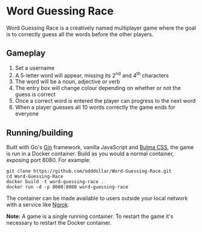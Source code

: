 # Word Guessing Race

Word Guessing Race is a creatively named multiplayer game where the goal is to correctly guess all the words before the other players.

## Gameplay

1. Set a username
2. A 5-letter word will appear, missing its 2<sup>nd</sup> and 4<sup>th</sup> characters
3. The word will be a noun, adjective or verb
4. The entry box will change colour depending on whether or not the guess is correct
5. Once a correct word is entered the player can progress to the next word
6. When a player guesses all 10 words correctly the game ends for everyone

## Running/building

Built with Go's [Gin](https://gin-gonic.com/) framework, vanilla JavaScript and [Bulma CSS](https://bulma.io/), the game is run in a Docker container. Build as you would a normal container, exposing port 8080. For example:

```
git clone https://github.com/odddollar/Word-Guessing-Race.git
cd Word-Guessing-Race
docker build -t word-guessing-race .
docker run -d -p 8080:8080 word-guessing-race
```

The container can be made available to users outside your local network with a service like [Ngrok](https://ngrok.com/).

**Note:** A game is a single running container. To restart the game it's necessary to restart the Docker container.